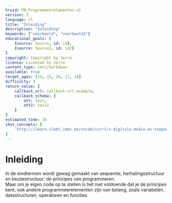 ```yaml
---
hruid: PN_Programmeerelementen-v1
version: 3
language: nl
title: "Inleiding"
description: "Inleiding"
keywords: ["voorbeeld", "voorbeeld2"]
educational_goals: [
    {source: Source, id: id}, 
    {source: Source2, id: id2}
]
copyright: Copyright by Jerro
licence: Licenced by Jerro
content_type: text/markdown
available: true
target_ages: [14, 15, 16, 17, 18]
difficulty: 3
return_value: {
    callback_url: callback-url-example,
    callback_schema: {
        att: test,
        att2: test2
    }
}
estimated_time: 10
skos_concepts: [
    'http://ilearn.ilabt.imec.be/vocab/curr1/s-digitale-media-en-toepassingen'
]
---
```

# Inleiding
In de eindtermen wordt gewag gemaakt van sequentie, herhalingsstructuur en keuzestructuur: de principes van programmeren.  
Maar om je eigen code op te stellen is het niet voldoende dat je de principes kent; ook andere programmeerelementen zijn van belang, zoals variabelen, datastructuren, operatoren en functies.